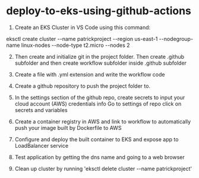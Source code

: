 # deploy-to-eks-using-github-actions
1. Create an EKS Cluster in VS Code using this command:

eksctl create cluster --name patrickproject --region us-east-1 --nodegroup-name linux-nodes --node-type t2.micro --nodes 2

2. Then create and initialize git in the project folder. Then create .github subfolder and then create workflow subfolder inside .github subfolder 
3. Create a file with .yml extension and write the workflow code
4. Create a github repository to push the project folder to. 
5. In the settings section of the github repo, create secrets to input your cloud account (AWS) credentials info
        Go to settings of repo
        click on secrets and variables
6. Create a container registry in AWS and link to workflow to automatically push your image built by Dockerfile to AWS
7. Configure and deploy the built container to EKS and expose app to LoadBalancer service
8. Test application by getting the dns name and going to a web browser

9. Clean up cluster by running 'eksctl delete cluster --name patrickproject'
